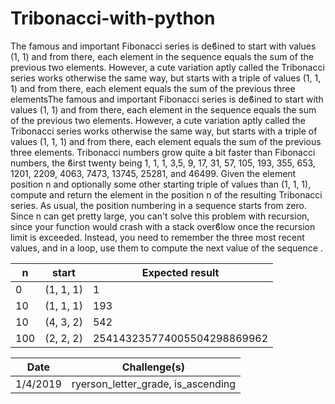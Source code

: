 # Tribonacci-with-python
The famous and important Fibonacci series is deϐined to start with values (1, 1) and from there, each element in the sequence equals the sum of the previous two elements. However, a cute variation aptly called the Tribonacci series works otherwise the same way, but starts with a triple of values (1, 1, 1) and from there, each element equals the sum of the previous three elementsThe famous and important Fibonacci series is deϐined to start with values (1, 1) and from there, each element in the sequence equals the sum of the previous two elements. 
However, a cute variation aptly called the Tribonacci series works otherwise the same way, but starts with a triple of values (1, 1, 1) and from there, each element equals the sum of the previous three elements.
Tribonacci numbers grow quite a bit faster than Fibonacci numbers, the ϐirst twenty being 1, 1, 1, 3,5, 9, 17, 31, 57, 105, 193, 355, 653, 1201, 2209, 4063, 7473, 13745, 25281, and 46499.
Given the element position n and optionally some other starting triple of values than (1, 1, 1), compute and return the element in the position n of the resulting Tribonacci series. As usual, the position numbering in a sequence starts from zero. Since n can get pretty large, you can't solve this problem with recursion, since your function would crash with a stack overϐlow once the recursion
limit is exceeded. Instead, you need to remember the three most recent values, and in a loop, use them to compute the next value of the sequence .

|    n   |   start   |     Expected result                  |
| ------ |---------- | -----------------------------------  |
|    0   | (1, 1, 1) |     1                                |
|    10  | (1, 1, 1) |     193                              |
|    10  | (4, 3, 2) |     542                              |
|    100 | (2, 2, 2) |     254143235774005504298869962      |

|    Date    |                 Challenge(s)                 |
| ---------  |   -----------------------------------------  |
| 1/4/2019   |       ryerson_letter_grade, is_ascending     |